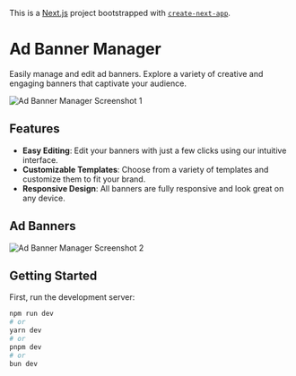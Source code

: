 This is a [Next.js](https://nextjs.org/) project bootstrapped with [`create-next-app`](https://github.com/vercel/next.js/tree/canary/packages/create-next-app).

# Ad Banner Manager

Easily manage and edit ad banners. Explore a variety of creative and engaging banners that captivate your audience.

![Ad Banner Manager Screenshot 1](images/Screenshot-08-03-2024-20.40.12.png)

## Features

- **Easy Editing**: Edit your banners with just a few clicks using our intuitive interface.
- **Customizable Templates**: Choose from a variety of templates and customize them to fit your brand.
- **Responsive Design**: All banners are fully responsive and look great on any device.

## Ad Banners

![Ad Banner Manager Screenshot 2](images/Screenshot-08-03-2024-20.40.48.png)



## Getting Started

First, run the development server:

```bash
npm run dev
# or
yarn dev
# or
pnpm dev
# or
bun dev
```

